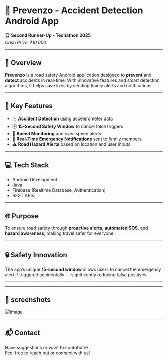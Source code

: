# 🚨 Prevenzo - Accident Detection Android App

🏆 **Second Runner-Up - Techathon 2025**  
_Cash Prize: ₹10,000_

---

## 📱 Overview

**Prevenzo** is a road safety Android application designed to **prevent** and **detect** accidents in real-time. With innovative features and smart detection algorithms, it helps save lives by sending timely alerts and notifications.

---

## 🧠 Key Features

- 📉 **Accident Detection** using accelerometer data  
- 🕒 **15-Second Safety Window** to cancel false triggers  
- 🚀 **Speed Monitoring** and over-speed alerts  
- 📡 **Real-Time Emergency Notifications** sent to family members  
- ⚠️ **Road Hazard Alerts** based on location and user inputs  

---

## 💻 Tech Stack

- Android Development  
- Java  
- Firebase (Realtime Database, Authentication)  
- REST APIs  

---

## 🌐 Purpose

To ensure road safety through **proactive alerts**, **automated SOS**, and **hazard awareness**, making travel safer for everyone.

---

## 🔒 Safety Innovation

The app’s unique **15-second window** allows users to cancel the emergency alert if triggered accidentally — significantly reducing false positives.

---
---

## 📱 screenshots

![image](https://github.com/user-attachments/assets/28e87e60-9e79-4b5a-ba36-a254ab3c2056)


---
## 📬 Contact

Have suggestions or want to contribute?  
Feel free to reach out or connect with us!
